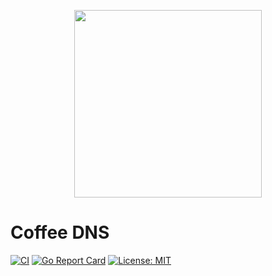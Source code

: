 <p align="center">
  <img width="300" height="300" src="https://avatars.githubusercontent.com/u/83888647?s=400&u=6af02aac5d231078d812b6da713fa4cfcba2f5d1&v=4">
</p>

# Coffee DNS

[![CI](https://github.com/Coffee-DNS/coffee-dns/actions/workflows/ci.yml/badge.svg)](https://github.com/Coffee-DNS/coffee-dns/actions/workflows/ci.yml)
[![Go Report Card](https://goreportcard.com/badge/github.com/coffee-dns/coffee-dns)](https://goreportcard.com/report/github.com/coffee-dns/coffee-dns)
[![License: MIT](https://img.shields.io/badge/License-MIT-yellow.svg)](https://opensource.org/licenses/MIT)
